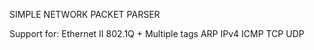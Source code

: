 SIMPLE NETWORK PACKET PARSER

Support for:
	Ethernet II
	802.1Q + Multiple tags
	ARP
	IPv4
	ICMP
	TCP
	UDP

		
